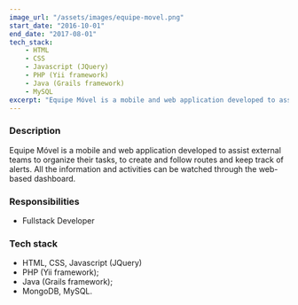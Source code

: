 ```yaml
---
image_url: "/assets/images/equipe-movel.png"
start_date: "2016-10-01"
end_date: "2017-08-01"
tech_stack:
    - HTML
    - CSS
    - Javascript (JQuery)
    - PHP (Yii framework)
    - Java (Grails framework)
    - MySQL
excerpt: "Equipe Móvel is a mobile and web application developed to assist external teams to organize their tasks, to create and follow routes and keep track of alerts."
---
```

### Description

Equipe Móvel is a mobile and web application developed to assist external teams to organize their tasks, to create and follow routes and keep track of alerts. All the information and activities can be watched through the web-based dashboard.

### Responsibilities

- Fullstack Developer

### Tech stack
- HTML, CSS, Javascript (JQuery)
- PHP (Yii framework);
- Java (Grails framework);
- MongoDB, MySQL.
